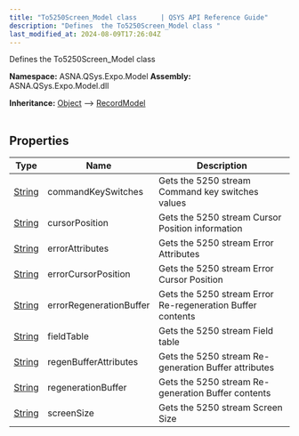 ```yaml
---
title: "To5250Screen_Model class      | QSYS API Reference Guide"
description: "Defines  the To5250Screen_Model class "
last_modified_at: 2024-08-09T17:26:04Z
---
```


Defines  the To5250Screen_Model class

**Namespace:** ASNA.QSys.Expo.Model
**Assembly:** ASNA.QSys.Expo.Model.dll

**Inheritance:** [Object](https://docs.microsoft.com/en-us/dotnet/api/system.object) --> [RecordModel](/reference/expo/qsys-expo-model/record-model.html)
<br>
<br>

## Properties

| Type | Name | Description
| --- | --- | --- 
| [String](https://learn.microsoft.com/en-us/dotnet/api/system.string?view=net-8.0) | commandKeySwitches | Gets the 5250 stream Command key switches values |
| [String](https://learn.microsoft.com/en-us/dotnet/api/system.string?view=net-8.0) | cursorPosition | Gets the 5250 stream Cursor Position information |
| [String](https://learn.microsoft.com/en-us/dotnet/api/system.string?view=net-8.0) | errorAttributes | Gets the 5250 stream Error Attributes |
| [String](https://learn.microsoft.com/en-us/dotnet/api/system.string?view=net-8.0) | errorCursorPosition | Gets the 5250 stream Error Cursor Position |
| [String](https://learn.microsoft.com/en-us/dotnet/api/system.string?view=net-8.0) | errorRegenerationBuffer | Gets the 5250 stream Error Re-regeneration Buffer contents |
| [String](https://learn.microsoft.com/en-us/dotnet/api/system.string?view=net-8.0) | fieldTable | Gets the 5250 stream Field table |
| [String](https://learn.microsoft.com/en-us/dotnet/api/system.string?view=net-8.0) | regenBufferAttributes | Gets the 5250 stream Re-generation Buffer attributes |
| [String](https://learn.microsoft.com/en-us/dotnet/api/system.string?view=net-8.0) | regenerationBuffer | Gets the 5250 stream Re-generation Buffer contents |
| [String](https://learn.microsoft.com/en-us/dotnet/api/system.string?view=net-8.0) | screenSize | Gets the 5250 stream Screen Size |

